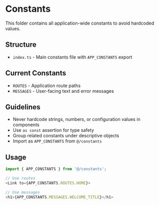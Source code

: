 # Constants

This folder contains all application-wide constants to avoid hardcoded values.

## Structure
- `index.ts` - Main constants file with `APP_CONSTANTS` export

## Current Constants
- `ROUTES` - Application route paths
- `MESSAGES` - User-facing text and error messages

## Guidelines
- Never hardcode strings, numbers, or configuration values in components
- Use `as const` assertion for type safety
- Group related constants under descriptive objects
- Import as `APP_CONSTANTS` from `@/constants`

## Usage
```typescript
import { APP_CONSTANTS } from '@/constants';

// Use routes
<Link to={APP_CONSTANTS.ROUTES.HOME}>

// Use messages
<h1>{APP_CONSTANTS.MESSAGES.WELCOME_TITLE}</h1>
```